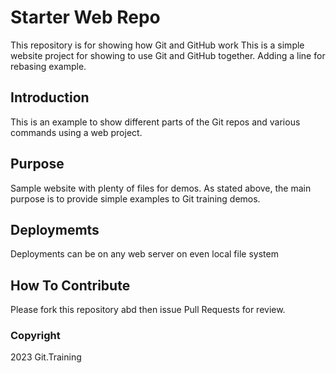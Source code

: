 # Starter Web Repo

This repository is for showing how Git and GitHub work
This is a simple website project for showing to use Git and GitHub together.
Adding a line for rebasing example.

## Introduction

This is an example to show different parts of the Git repos and various commands using a web project.

## Purpose

Sample website with plenty of files for demos. 
As stated above, the main purpose is to provide simple examples to Git training demos.

## Deploymemts

Deployments can be on any web server on even local file system

## How To Contribute
Please fork this repository abd then issue Pull Requests for review.

### Copyright
2023 Git.Training

